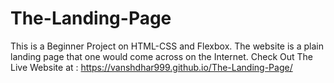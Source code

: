 # The-Landing-Page
This is a Beginner Project on HTML-CSS and Flexbox. The website is a plain landing page
that one would come across on the Internet. 
Check Out The Live Website at : https://vanshdhar999.github.io/The-Landing-Page/


